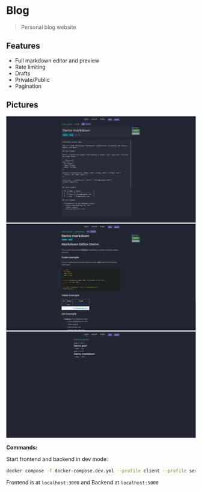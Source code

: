 # Blog

> Personal blog website

## Features

- Full markdown editor and preview
- Rate limiting
- Drafts
- Private/Public
- Pagination

## Pictures

![Post edit](pictures/post_edit.png)
![Post preview](pictures/post_preview.png)
![Home page](pictures/home.png)

**Commands:**

Start frontend and backend in dev mode:

```bash
docker compose -f docker-compose.dev.yml --profile client --profile server up
```

Frontend is at `localhost:3000` and
Backend at `localhost:5000`

